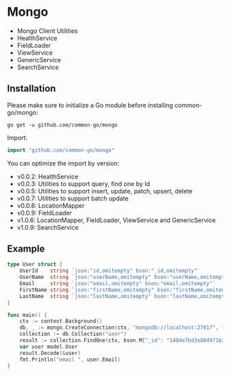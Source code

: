# Mongo
- Mongo Client Utilities
- HealthService
- FieldLoader
- ViewService
- GenericService
- SearchService

## Installation

Please make sure to initialize a Go module before installing common-go/mongo:

```shell
go get -u github.com/common-go/mongo
```

Import:

```go
import "github.com/common-go/mongo"
```

You can optimize the import by version:
- v0.0.2: HealthService
- v0.0.3: Utilities to support query, find one by Id
- v0.0.5: Utilities to support insert, update, patch, upsert, delete
- v0.0.7: Utilities to support batch update
- v0.0.8: LocationMapper
- v0.0.9: FieldLoader 
- v1.0.6: LocationMapper, FieldLoader, ViewService and GenericService 
- v1.0.9: SearchService

## Example

```go
type User struct {
	UserId    string `json:"id,omitempty" bson:"_id,omitempty"`
	UserName  string `json:"userName,omitempty" bson:"userName,omitempty"`
	Email     string `json:"email,omitempty" bson:"email,omitempty"`
	FirstName string `json:"firstName,omitempty" bson:"firstName,omitempty"`
	LastName  string `json:"lastName,omitempty" bson:"lastName,omitempty"`
}

func main() {
	ctx := context.Background()
	db, _ := mongo.CreateConnection(ctx, "mongodb://localhost:27017", "master_data")
	collection := db.Collection("user")
	result := collection.FindOne(ctx, bson.M{"_id": "1484e7bd3e884971b3affa813bf30af0"})
	var user model.User
	result.Decode(&user)
	fmt.Println("email ", user.Email)
}
```
